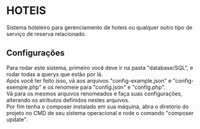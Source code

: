 # HOTEIS
Sistema hoteleiro para gerenciamento de hoteis ou qualquer outro tipo de serviço de reserva relacionado.
## Configurações
Para rodar este sistema, primeiro você deve ir na pasta "database/SQL", e rodar todas a querys que estão por lá.<br>
Após você ter feito isso, vá aos arquivos "config-example.json" e "config-exemple.php" e os renomeie para "config.json" e "config.php".<br>
Vá para os mesmos arquivos renomeados e faça suas configurações, alterando os atributos definidos nestes arquivos.<br>
Por fim tenha o composer instalado em sua máquina, abra o diretório do projeto no CMD de seu sistema operacional e rode o comando "composer update".